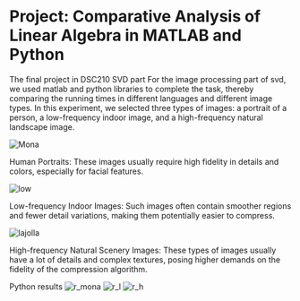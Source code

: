 # Project: Comparative Analysis of Linear Algebra in MATLAB and Python
The final project in DSC210
SVD part
For the image processing part of svd, we used matlab and python libraries to complete the task, thereby comparing the running times in different languages ​​and different image types.
In this experiment, we selected three types of images: a portrait of a person, a low-frequency indoor image, and a high-frequency natural landscape image.

![Mona](https://github.com/Igotoschoolbybye/DSC210_project/assets/87763340/47ce6201-b210-4cb1-8be8-086015235abc)

Human Portraits: These images usually require high fidelity in details and colors, especially for facial features.

![low](https://github.com/Igotoschoolbybye/DSC210_project/assets/87763340/885fda6d-dee1-4dbb-b4ab-f63916e8072e)

Low-frequency Indoor Images: Such images often contain smoother regions and fewer detail variations, making them potentially easier to compress.

![lajolla](https://github.com/Igotoschoolbybye/DSC210_project/assets/87763340/296a71c4-add2-4303-b989-0595f1a094de)

High-frequency Natural Scenery Images: These types of images usually have a lot of details and complex textures, posing higher demands on the fidelity of the compression algorithm.

Python results
![r_mona](https://github.com/Igotoschoolbybye/DSC210_project/assets/87763340/4492f1cb-263f-4687-9905-2019bceb0d06)
![r_l](https://github.com/Igotoschoolbybye/DSC210_project/assets/87763340/3ed7cd27-1152-4cbd-ba5c-568b80be3865)
![r_h](https://github.com/Igotoschoolbybye/DSC210_project/assets/87763340/079cddc1-08dd-4d4a-925d-4316f90aae61)

